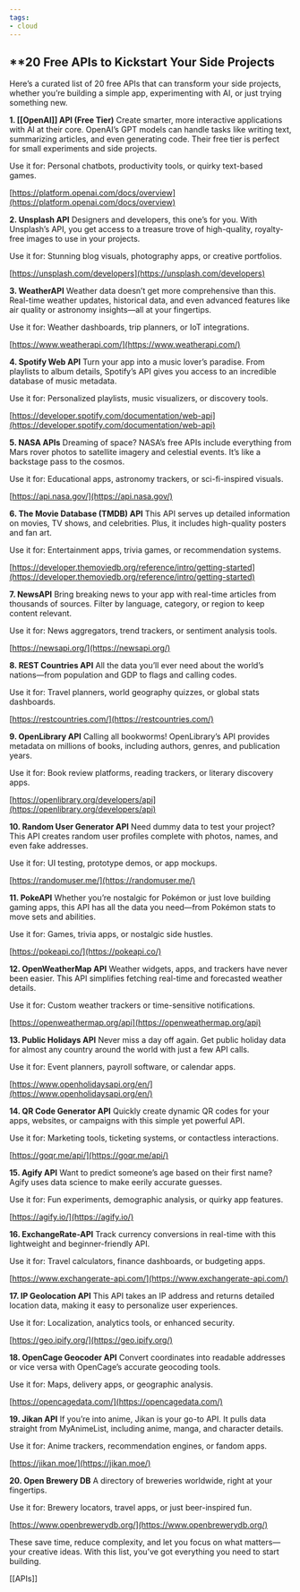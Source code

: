```yaml
---
tags:
- cloud
---
```


## **20 Free APIs to Kickstart Your Side Projects

Here’s a curated list of 20 free APIs that can transform your side projects, whether you’re building a simple app, experimenting with AI, or just trying something new.

**1\. [[OpenAI]] API (Free Tier)**
Create smarter, more interactive applications with AI at their core. OpenAI’s GPT models can handle tasks like writing text, summarizing articles, and even generating code. Their free tier is perfect for small experiments and side projects.

Use it for: Personal chatbots, productivity tools, or quirky text-based games.

[https://platform.openai.com/docs/overview](https://platform.openai.com/docs/overview)

**2\. Unsplash API**
Designers and developers, this one’s for you. With Unsplash’s API, you get access to a treasure trove of high-quality, royalty-free images to use in your projects.

Use it for: Stunning blog visuals, photography apps, or creative portfolios.

[https://unsplash.com/developers](https://unsplash.com/developers)

**3\. WeatherAPI**
Weather data doesn’t get more comprehensive than this. Real-time weather updates, historical data, and even advanced features like air quality or astronomy insights—all at your fingertips.

Use it for: Weather dashboards, trip planners, or IoT integrations.

[https://www.weatherapi.com/](https://www.weatherapi.com/)

**4\. Spotify Web API**
Turn your app into a music lover’s paradise. From playlists to album details, Spotify’s API gives you access to an incredible database of music metadata.

Use it for: Personalized playlists, music visualizers, or discovery tools.

[https://developer.spotify.com/documentation/web-api](https://developer.spotify.com/documentation/web-api)

**5\. NASA APIs**
Dreaming of space? NASA’s free APIs include everything from Mars rover photos to satellite imagery and celestial events. It’s like a backstage pass to the cosmos.

Use it for: Educational apps, astronomy trackers, or sci-fi-inspired visuals.

[https://api.nasa.gov/](https://api.nasa.gov/)

**6\. The Movie Database (TMDB) API**
This API serves up detailed information on movies, TV shows, and celebrities. Plus, it includes high-quality posters and fan art.

Use it for: Entertainment apps, trivia games, or recommendation systems.

[https://developer.themoviedb.org/reference/intro/getting-started](https://developer.themoviedb.org/reference/intro/getting-started)

**7\. NewsAPI**
Bring breaking news to your app with real-time articles from thousands of sources. Filter by language, category, or region to keep content relevant.

Use it for: News aggregators, trend trackers, or sentiment analysis tools.

[https://newsapi.org/](https://newsapi.org/)

**8\. REST Countries API**
All the data you’ll ever need about the world’s nations—from population and GDP to flags and calling codes.

Use it for: Travel planners, world geography quizzes, or global stats dashboards.

[https://restcountries.com/](https://restcountries.com/)

**9\. OpenLibrary API**
Calling all bookworms! OpenLibrary’s API provides metadata on millions of books, including authors, genres, and publication years.

Use it for: Book review platforms, reading trackers, or literary discovery apps.

[https://openlibrary.org/developers/api](https://openlibrary.org/developers/api)

**10\. Random User Generator API**
Need dummy data to test your project? This API creates random user profiles complete with photos, names, and even fake addresses.

Use it for: UI testing, prototype demos, or app mockups.

[https://randomuser.me/](https://randomuser.me/)

**11\. PokeAPI**
Whether you’re nostalgic for Pokémon or just love building gaming apps, this API has all the data you need—from Pokémon stats to move sets and abilities.

Use it for: Games, trivia apps, or nostalgic side hustles.

[https://pokeapi.co/](https://pokeapi.co/)

**12\. OpenWeatherMap API**
Weather widgets, apps, and trackers have never been easier. This API simplifies fetching real-time and forecasted weather details.

Use it for: Custom weather trackers or time-sensitive notifications.

[https://openweathermap.org/api](https://openweathermap.org/api)

**13\. Public Holidays API**
Never miss a day off again. Get public holiday data for almost any country around the world with just a few API calls.

Use it for: Event planners, payroll software, or calendar apps.

[https://www.openholidaysapi.org/en/](https://www.openholidaysapi.org/en/)

**14\. QR Code Generator API**
Quickly create dynamic QR codes for your apps, websites, or campaigns with this simple yet powerful API.

Use it for: Marketing tools, ticketing systems, or contactless interactions.

[https://goqr.me/api/](https://goqr.me/api/)

**15\. Agify API**
Want to predict someone’s age based on their first name? Agify uses data science to make eerily accurate guesses.

Use it for: Fun experiments, demographic analysis, or quirky app features.

[https://agify.io/](https://agify.io/)

**16\. ExchangeRate-API**
Track currency conversions in real-time with this lightweight and beginner-friendly API.

Use it for: Travel calculators, finance dashboards, or budgeting apps.

[https://www.exchangerate-api.com/](https://www.exchangerate-api.com/)

**17\. IP Geolocation API**
This API takes an IP address and returns detailed location data, making it easy to personalize user experiences.

Use it for: Localization, analytics tools, or enhanced security.

[https://geo.ipify.org/](https://geo.ipify.org/)

**18\. OpenCage Geocoder API**
Convert coordinates into readable addresses or vice versa with OpenCage’s accurate geocoding tools.

Use it for: Maps, delivery apps, or geographic analysis.

[https://opencagedata.com/](https://opencagedata.com/)

**19\. Jikan API**
If you’re into anime, Jikan is your go-to API. It pulls data straight from MyAnimeList, including anime, manga, and character details.

Use it for: Anime trackers, recommendation engines, or fandom apps.

[https://jikan.moe/](https://jikan.moe/)

**20\. Open Brewery DB**
A directory of breweries worldwide, right at your fingertips.

Use it for: Brewery locators, travel apps, or just beer-inspired fun.

[https://www.openbrewerydb.org/](https://www.openbrewerydb.org/)

These save time, reduce complexity, and let you focus on what matters—your creative ideas. With this list, you’ve got everything you need to start building.

   [[APIs]]